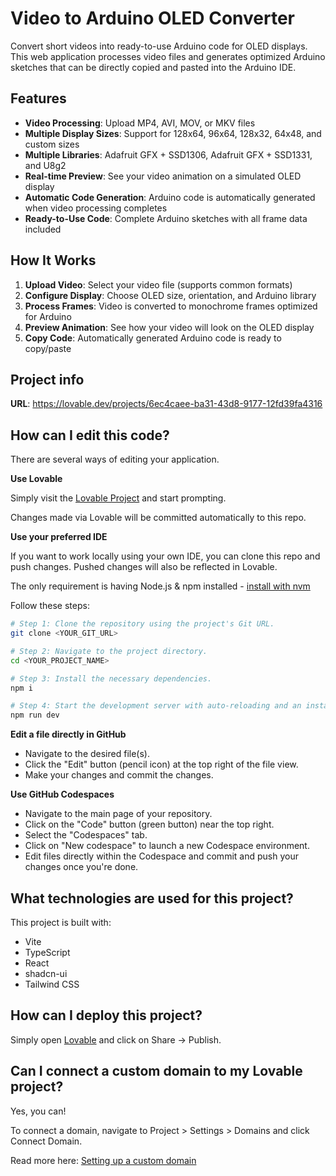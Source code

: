 # Video to Arduino OLED Converter

Convert short videos into ready-to-use Arduino code for OLED displays. This web application processes video files and generates optimized Arduino sketches that can be directly copied and pasted into the Arduino IDE.

## Features

- **Video Processing**: Upload MP4, AVI, MOV, or MKV files
- **Multiple Display Sizes**: Support for 128x64, 96x64, 128x32, 64x48, and custom sizes
- **Multiple Libraries**: Adafruit GFX + SSD1306, Adafruit GFX + SSD1331, and U8g2
- **Real-time Preview**: See your video animation on a simulated OLED display
- **Automatic Code Generation**: Arduino code is automatically generated when video processing completes
- **Ready-to-Use Code**: Complete Arduino sketches with all frame data included

## How It Works

1. **Upload Video**: Select your video file (supports common formats)
2. **Configure Display**: Choose OLED size, orientation, and Arduino library
3. **Process Frames**: Video is converted to monochrome frames optimized for Arduino
4. **Preview Animation**: See how your video will look on the OLED display
5. **Copy Code**: Automatically generated Arduino code is ready to copy/paste

## Project info

**URL**: https://lovable.dev/projects/6ec4caee-ba31-43d8-9177-12fd39fa4316

## How can I edit this code?

There are several ways of editing your application.

**Use Lovable**

Simply visit the [Lovable Project](https://lovable.dev/projects/6ec4caee-ba31-43d8-9177-12fd39fa4316) and start prompting.

Changes made via Lovable will be committed automatically to this repo.

**Use your preferred IDE**

If you want to work locally using your own IDE, you can clone this repo and push changes. Pushed changes will also be reflected in Lovable.

The only requirement is having Node.js & npm installed - [install with nvm](https://github.com/nvm-sh/nvm#installing-and-updating)

Follow these steps:

```sh
# Step 1: Clone the repository using the project's Git URL.
git clone <YOUR_GIT_URL>

# Step 2: Navigate to the project directory.
cd <YOUR_PROJECT_NAME>

# Step 3: Install the necessary dependencies.
npm i

# Step 4: Start the development server with auto-reloading and an instant preview.
npm run dev
```

**Edit a file directly in GitHub**

- Navigate to the desired file(s).
- Click the "Edit" button (pencil icon) at the top right of the file view.
- Make your changes and commit the changes.

**Use GitHub Codespaces**

- Navigate to the main page of your repository.
- Click on the "Code" button (green button) near the top right.
- Select the "Codespaces" tab.
- Click on "New codespace" to launch a new Codespace environment.
- Edit files directly within the Codespace and commit and push your changes once you're done.

## What technologies are used for this project?

This project is built with:

- Vite
- TypeScript
- React
- shadcn-ui
- Tailwind CSS

## How can I deploy this project?

Simply open [Lovable](https://lovable.dev/projects/6ec4caee-ba31-43d8-9177-12fd39fa4316) and click on Share -> Publish.

## Can I connect a custom domain to my Lovable project?

Yes, you can!

To connect a domain, navigate to Project > Settings > Domains and click Connect Domain.

Read more here: [Setting up a custom domain](https://docs.lovable.dev/tips-tricks/custom-domain#step-by-step-guide)
